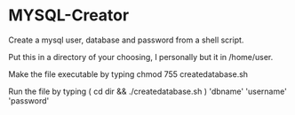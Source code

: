 MYSQL-Creator
=============

Create a mysql user, database and password from a shell script.

Put this in a directory of your choosing, I personally but it in /home/user.

Make the file executable by typing chmod 755 createdatabase.sh

Run the file by typing ( cd dir && ./createdatabase.sh ) 'dbname' 'username' 'password'
